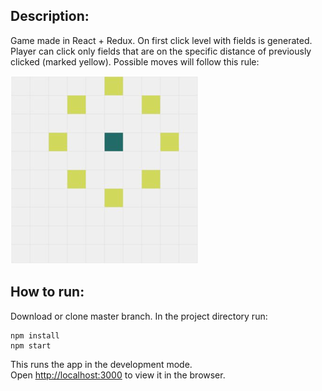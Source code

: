## Description:
Game made in React + Redux.
On first click level with fields is generated.
Player can click only fields that are on the specific distance of previously clicked (marked yellow).
Possible moves will follow this rule:

![Screenshot](movements.png)

## How to run:

Download or clone master branch. In the project directory run:

```
npm install
npm start
```

This runs the app in the development mode.<br>
Open [http://localhost:3000](http://localhost:3000) to view it in the browser.
